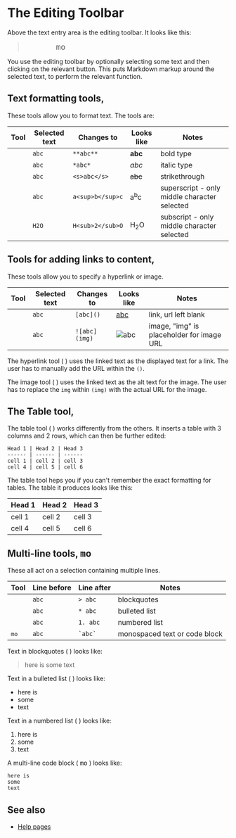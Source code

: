 # The Editing Toolbar

Above the text entry area is the editing toolbar. It looks like this:

> <span style='font-size:18px'><i class='fa fa-bold'></i>  
<i class='fa fa-italic'></i>  
<i class='fa fa-strikethrough'></i>  
<i class='fa fa-superscript'></i>  
<i class='fa fa-subscript'></i>  
<i class='fa fa-link'></i>  
<i class='fa fa-image'></i>  
<i class='fa fa-table'></i>
<i class='fa fa-quote-left'></i>
<i class='fa fa-list-ul'></i>
<i class='fa fa-list-ol'></i>
<tt class='mono_tool'>mo</tt><span>

You use the editing toolbar by optionally selecting some text and then clicking on the relevant button. This puts Markdown markup around the selected text, to perform the relevant function.

## Text formatting tools, <i class='fa fa-bold'></i> <i class='fa fa-italic'></i> <i class='fa fa-strikethrough'></i> <i class='fa fa-superscript'></i> <i class='fa fa-subscript'></i>

These tools allow you to format text. The tools are:

Tool | Selected text | Changes to | Looks like | Notes
-----| ------------- | ---------- | ---------- | -----
<i class='fa fa-bold'></i> | `abc` | `**abc**` | **abc** | bold type
<i class='fa fa-italic'></i> | `abc` | `*abc*` | *abc* | italic type
<i class='fa fa-strikethrough'></i> | `abc` | `<s>abc</s>` | <s>abc</s> | strikethrough
<i class='fa fa-superscript'></i> | `abc` | `a<sup>b</sup>c` | a<sup>b</sup>c | superscript - only middle character selected
<i class='fa fa-subscript'></i> | `H2O` | `H<sub>2</sub>O` | H<sub>2</sub>O | subscript - only middle character selected

## Tools for adding links to content, <i class='fa fa-link'></i> <i class='fa fa-image'></i>

These tools allow you to specify a hyperlink or image.

Tool | Selected text | Changes to | Looks like | Notes
-----| ------------- | ---------- | ---------- | -----
<i class='fa fa-link'></i> | `abc` | `[abc]()` | [abc]() | link, url left blank
<i class='fa fa-image'></i> | `abc` | `![abc](img)` | ![abc](img) | image, "img" is placeholder for image URL

The hyperlink tool ( <i class='fa fa-link'></i> ) uses the linked text as the displayed text for a link. The user has to manually add the URL within the `()`.

The image tool ( <i class='fa fa-image'></i> ) uses the linked text as the alt text for the image. The user has to replace the `img` within `(img)` with the actual
URL for the image.

## The Table tool, <i class='fa fa-table'></i>

The table tool ( <i class='fa fa-table'></i> ) works differently from the others. It inserts a table with 3 columns and 2 rows, which can then be further edited:
```
Head 1 | Head 2 | Head 3
------ | ------ | ------
cell 1 | cell 2 | cell 3
cell 4 | cell 5 | cell 6
```

The table tool heps you if you can't remember the exact formatting for tables. The table it produces looks like this:

Head 1 | Head 2 | Head 3
------ | ------ | ------
cell 1 | cell 2 | cell 3
cell 4 | cell 5 | cell 6

## Multi-line tools, <i class='fa fa-quote-left'></i> <i class='fa fa-list-ul'></i> <i class='fa fa-list-ol'></i> <tt class='mono_tool'>mo</tt>

These all act on a selection containing multiple lines.

Tool | Line before | Line after | Notes
-----| ----------- | ---------- | -----
<i class='fa fa-quote-left'></i> | `abc` | `> abc` | blockquotes
<i class='fa fa-list-ul'></i> | `abc` | `* abc` | bulleted list
<i class='fa fa-list-ol'></i> | `abc` | `1. abc` | numbered list
<tt class='mono_tool'>mo</tt> | `abc` | <code>&#96;abc&#96;</code> | monospaced text or code block

Text in blockquotes ( <i class='fa fa-quote-left'></i> ) looks like:

> here is
> some
> text

Text in a bulleted list ( <i class='fa fa-list-ul'></i> ) looks like:

* here is
* some
* text

Text in a numbered list ( <i class='fa fa-list-ol'></i> ) looks like:

1. here is
2. some
3. text

A multi-line code block ( <tt class='mono_tool'>mo</tt> ) looks like:
```
here is
some
text
```

## See also

* [Help pages](help)







